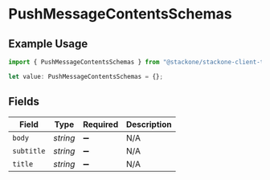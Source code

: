 # PushMessageContentsSchemas

## Example Usage

```typescript
import { PushMessageContentsSchemas } from "@stackone/stackone-client-ts/sdk/models/shared";

let value: PushMessageContentsSchemas = {};
```

## Fields

| Field              | Type               | Required           | Description        |
| ------------------ | ------------------ | ------------------ | ------------------ |
| `body`             | *string*           | :heavy_minus_sign: | N/A                |
| `subtitle`         | *string*           | :heavy_minus_sign: | N/A                |
| `title`            | *string*           | :heavy_minus_sign: | N/A                |